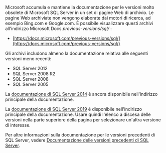 
Microsoft accumula e mantiene la documentazione per le versioni molto obsolete di Microsoft SQL Server in un set di pagine Web di archivio. Le pagine Web archiviate non vengono elaborate dai motori di ricerca, ad esempio Bing.com e Google.com. È possibile visualizzare questi archivi all'indirizzo Microsoft Docs _previous-versions/sql/_ :

- [https://docs.microsoft.com/previous-versions/sql/](https://docs.microsoft.com/previous-versions/sql/)

Gli archivi includono almeno la documentazione relativa alle seguenti versioni meno recenti:

- SQL Server 2012
- SQL Server 2008 R2
- SQL Server 2008
- SQL Server 2005

La [documentazione di SQL Server 2014](https://docs.microsoft.com/sql/2014-toc/index?view=sql-server-2014) è ancora disponibile nell'indirizzo principale della documentazione.

La [documentazione di SQL Server 2019](https://docs.microsoft.com/sql/sql-server?view=sql-server-ver15) è disponibile nell'indirizzo principale della documentazione. Usare quindi l'elenco a discesa delle versioni nella parte superiore della pagina per selezionare un'altra versione di interesse.

Per altre informazioni sulla documentazione per le versioni precedenti di SQL Server, vedere [Documentazione delle versioni precedenti di SQL Server](/sql/toc/previous-versions-sql-server).

<!-- GM:
On links to file 'previous-versions-sql-server.md', append 
    '?view=sql-server-previousversions' 
only when customer explicitly does so. 
If our markdown ever needs to append a ?view= for the article, best is probably 
    '?view=sql-server-2016' . 
-->

